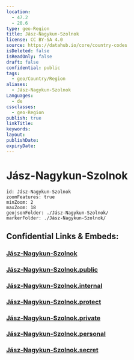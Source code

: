 ```yaml
---
location:
  - 47.2
  - 20.6
type: geo-Region
title: Jász-Nagykun-Szolnok
license: CC BY-SA 4.0
source: https://datahub.io/core/country-codes
isDeleted: false
isReadOnly: false
draft: false
confidential: public
tags:
  - geo/Country/Region
aliases:
  - Jász-Nagykun-Szolnok
Languages:
  - de
cssclasses:
  - geo-Region
publish: true
linkTitle:
keywords:
layout:
publishDate:
expiryDate:
---
```


# Jász-Nagykun-Szolnok

```leaflet
id: Jász-Nagykun-Szolnok
zoomFeatures: true 
minZoom: 2 
maxZoom: 18
geojsonFolder: ./Jász-Nagykun-Szolnok/
markerFolder: ./Jász-Nagykun-Szolnok/
```


## Confidential Links & Embeds: 

### [Jász-Nagykun-Szolnok](/_Standards/Earth/Continent/Europe/Europe~East/Hungary/Counties~Hungary/Jász-Nagykun-Szolnok.md) 

### [Jász-Nagykun-Szolnok.public](/_public/Earth/Continent/Europe/Europe~East/Hungary/Counties~Hungary/Jász-Nagykun-Szolnok.public.md) 

### [Jász-Nagykun-Szolnok.internal](/_internal/Earth/Continent/Europe/Europe~East/Hungary/Counties~Hungary/Jász-Nagykun-Szolnok.internal.md) 

### [Jász-Nagykun-Szolnok.protect](/_protect/Earth/Continent/Europe/Europe~East/Hungary/Counties~Hungary/Jász-Nagykun-Szolnok.protect.md) 

### [Jász-Nagykun-Szolnok.private](/_private/Earth/Continent/Europe/Europe~East/Hungary/Counties~Hungary/Jász-Nagykun-Szolnok.private.md) 

### [Jász-Nagykun-Szolnok.personal](/_personal/Earth/Continent/Europe/Europe~East/Hungary/Counties~Hungary/Jász-Nagykun-Szolnok.personal.md) 

### [Jász-Nagykun-Szolnok.secret](/_secret/Earth/Continent/Europe/Europe~East/Hungary/Counties~Hungary/Jász-Nagykun-Szolnok.secret.md)

